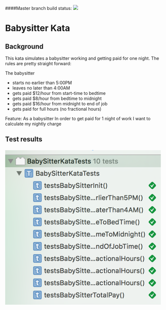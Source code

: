 ####Master branch build status: 
![](https://travis-ci.org/tvluong1988/BabySitterKata.svg?branch=master)


Babysitter Kata
===============

Background
----------
This kata simulates a babysitter working and getting paid for one night.  The rules are pretty straight forward:

The babysitter
- starts no earlier than 5:00PM
- leaves no later than 4:00AM
- gets paid $12/hour from start-time to bedtime
- gets paid $8/hour from bedtime to midnight
- gets paid $16/hour from midnight to end of job
- gets paid for full hours (no fractional hours)


Feature:
As a babysitter
In order to get paid for 1 night of work
I want to calculate my nightly charge

Test results
------------
<h3 align="left">
<img src="testResults.png" alt="test results" />
</h3>


